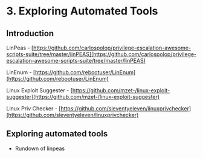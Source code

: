 # 3. Exploring Automated Tools


## Introduction
LinPeas - [https://github.com/carlospolop/privilege-escalation-awesome-scripts-suite/tree/master/linPEAS](https://github.com/carlospolop/privilege-escalation-awesome-scripts-suite/tree/master/linPEAS)

LinEnum - [https://github.com/rebootuser/LinEnum](https://github.com/rebootuser/LinEnum)

Linux Exploit Suggester - [https://github.com/mzet-/linux-exploit-suggester](https://github.com/mzet-/linux-exploit-suggester)

Linux Priv Checker - [https://github.com/sleventyeleven/linuxprivchecker](https://github.com/sleventyeleven/linuxprivchecker)

## Exploring automated tools
- Rundown of linpeas


